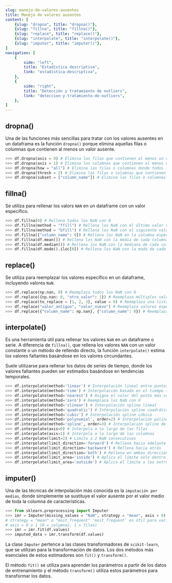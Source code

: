 ```yaml
---
slug: manejo-de-valores-ausentes
title: Manejo de valores ausentes
content: [
	{slug: "dropna", title: "dropna()"},
	{slug: "fillna", title: "fillna()"},
	{slug: "replace", title: "replace()"},
	{slug: "interpolate", title: "interpolate()"},
	{slug: "imputer", title: "imputer()"},
]
navigation: [
	{
		side: "left",
		title: "Estadística descriptiva",
		link: "estadistica-descriptiva",
	},
	{
		side: "right",
		title: "Detección y tratamiento de outliers",
		link: "deteccion-y-tratamiento-de-outliers",
	},
]
---
```



## dropna()

Una de las funciones más sencillas para tratar con los valores ausentes en un dataframa es la función `dropna()` porque elimina aquellas filas o columnas que contienen al menos un valor ausente.

```python
>>> df.dropna(axis = 0) # Elimina las filas que contienen al menos un valor ausente
>>> df.dropna(axis = 1) # Elimina las columnas que contienen al menos un valor ausente
>>> df.dropna(how = "all") # Elimina las filas o columnas donde todos los valores sean nulos
>>> df.dropna(thresh = 2) # Elimina las filas o columnas que contienen al menos dos valores ausentes
>>> df.dropna(subset = ["column_name"]) # Elimina las filas o columnas que contienen `NAN` en la columna especificada
```

## fillna()

Se utiliza para rellenar los valors `NAN` en un dataframe con un valor específico.

```python
>>> df.fillna(0) # Rellena todos los NaN con 0
>>> df.fillna(method = "ffill") # Rellena los NaN con el último valor válido observado
>>> df.fillna(method = "bfill") # Rellena los NaN con el siguiente valor válido observado
>>> df.fillna({"column_name": 0}) # Rellena los NaN en la columna especificada con 0
>>> df.fillna(df.mean()) # Rellena los NaN con la media de cada columna
>>> df.fillna(df.median()) # Rellena los NaN con la mediana de cada columna
>>> df.fillna(df.mode().iloc[0]) # Rellena los NaN con la moda de cada columna.
```

## replace()

Se utiliza para reemplazar los valores específico en un dataframe, incluyendo valores `NaN`.

```python
>>> df.replace(np.nan, 0) # Reemplaza todos los NaN con 0
>>> df.replace({np.nan: 0, "otro_valor": 1}) # Reemplaza múltiples valores
>>> df.replace(to_replace = [1, 2, 3], value = 0) # Reemplaza una lista de valores con un solo valor
>>> df.replace("valor_antiguo", "valor_nuevo") # Reemplaza valores específicos en columnas de texto
>>> df.replace({"column_name": np.nan}, {"column_name": 0}) # Reemplaza NaN en una columna específica.
```

## interpolate()

Es una herramienta útil para rellenar los valores `NaN` en un dataframe o serie. A diferencia de `fillna()`, que rellena los valores `NAN` con un valor constante o un método de rellendo directo, la función `interpolate()` estima los valores faltantes basándose en los valores circundantes.

Suele utilizarse para rellenar los datos de series de tiempo, donde los valores faltantes pueden ser estimados basándose en tendencias temporales.

```python
>>> df.interpolate(method='linear') # Interpolación lineal entre puntos
>>> df.interpolate(method='time') # Interpolación basada en el tiempo (requiere índice datetime)
>>> df.interpolate(method='nearest') # Asigna el valor del punto más cercano
>>> df.interpolate(method='zero') # Reemplaza los NaN con 0
>>> df.interpolate(method='slinear') # Interpolación spline lineal
>>> df.interpolate(method='quadratic') # Interpolación spline cuadrática
>>> df.interpolate(method='cubic') # Interpolación spline cúbica
>>> df.interpolate(method='polynomial', order=2) # Interpolación polinómica de orden 2
>>> df.interpolate(method='spline', order=3) # Interpolación spline de orden 3
>>> df.interpolate(axis=0) # Interpola a lo largo de las filas
>>> df.interpolate(axis=1) # Interpola a lo largo de las columnas
>>> df.interpolate(limit=2) # Limita a 2 NaN consecutivos
>>> df.interpolate(limit_direction='forward') # Rellena hacia adelante
>>> df.interpolate(limit_direction='backward') # Rellena hacia atrás
>>> df.interpolate(limit_direction='both') # Rellena en ambas direcciones
>>> df.interpolate(limit_area='inside') # Aplica el límite solo dentro de los NaN
>>> df.interpolate(limit_area='outside') # Aplica el límite a los extremos
```

## imputer()

Una de las técnicas de interpolación más conocida es la `imputación por medias`, donde simplemente se sustituye el valor ausente por el valor medio de toda la columna de características.

```python
>>> from sklearn.preprocessing import Imputer
>>> imr = Imputer(missing_values = "NaN", strategy = "mean", axis = 0)
# strategy = "mean" o "most_frequent" 'most_frequent' es útil para variables categóricas
# axis = 0 o 1 (0 = columnas, 1 = filas)
>>> imr = imr.fit(df.values)
>>> imputed_data = imr.transform(df.values)
```

La clase `Imputer` pertence a las clases transformadores de `scikit-learn`, que se utilizan para la transformación de datos. Los dos métodos más esenciales de estos estimadores son `fit()` y `transform()`.

El método `fit()` se utiliza para aprender los parámetros a partir de los datos de entrenamiento y el método `transform()` utiliza estos parámetros para transformar los datos.